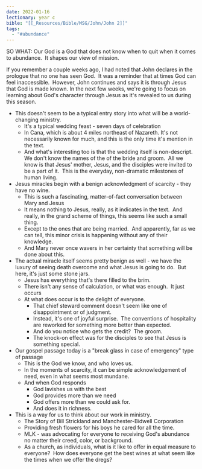 ```yaml
---
date: 2022-01-16
lectionary: year c
bible: "[[_Resources/Bible/MSG/John/John 2]]"
tags:
  - "#abundance"
---
```


SO WHAT: Our God is a God that does not know when to quit when it comes to abundance.  It shapes our view of mission.

If you remember a couple weeks ago, I had noted that John declares in the prologue that no one has seen God.  It was a reminder that at times God can feel inaccessible.  However, John continues and says it is through Jesus that God is made known.
In the next few weeks, we're going to focus on learning about God's character through Jesus as it's revealed to us during this season.

* This doesn't seem to be a typical entry story into what will be a world-changing ministry.
	* It's a typical wedding feast - seven days of celebration
	* In Cana, which is about 4 miles northeast of Nazareth. It's not necessarily known for much, and this is the only time it's mention in the text.
	* And what's interesting too is that the wedding itself is non-descript.  We don't know the names of the of the bride and groom.  All we know is that Jesus' mother, Jesus, and the disciples were invited to be a part of it.  This is the everyday, non-dramatic milestones of human living.
* Jesus miracles begin with a benign acknowledgment of scarcity - they have no wine.
	* This is such a fascinating, matter-of-fact conversation between Mary and Jesus
	* It means nothing to Jesus, really, as it indicates in the text.  And really, in the grand scheme of things, this seems like such a small thing.
	* Except to the ones that are being married.  And apparently, far as we can tell, this minor crisis is happening without any of their knowledge.
	* And Mary never once wavers in her certainty that something will be done about this. 
* The actual miracle itself seems pretty benign as well - we have the luxury of seeing death overcome and what Jesus is going to do.  But here, it's just some stone jars.
	* Jesus has everything that's there filled to the brim. 
	* There isn't any sense of calculation, or what was enough.  It just occurs
	* At what does occur is to the delight of everyone.
		* That chief steward comment doesn't seem like one of disappointment or of judgment.
		* Instead, it's one of joyful surprise.  The conventions of hospitality are reworked for something more better than expected.
		* And do you notice who gets the credit?  The groom.
		* The knock-on effect was for the disciples to see that Jesus is something special.
* Our gospel passage today is a "break glass in case of emergency" type of passage
	* This is the God we know, and who loves us.
	* In the moments of scarcity, it can be simple acknowledgement of need, even in what seems most mundane.
	* And when God responds
		* God lavishes us with the best
		* God provides more than we need
		* God offers more than we could ask for.
		* And does it in richness.
* This is a way for us to think about our work in ministry.
	* The Story of Bill Strickland and Manchester-Bidwell Corporation
	* Providing fresh flowers for his boys he cared for all the time.
	* MLK - was advocating for everyone to receiving God's abundance no matter their creed, color, or background.
	* As a church, as individuals, what is it like to offer in equal measure to everyone?  How does everyone get the best wines at what seem like the times when we offer the dregs?
